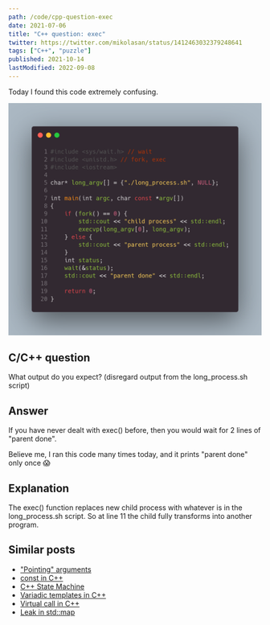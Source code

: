 ```yaml
---
path: /code/cpp-question-exec
date: 2021-07-06
title: "C++ question: exec"
twitter: https://twitter.com/mikolasan/status/1412463032379248641
tags: ["C++", "puzzle"]
published: 2021-10-14
lastModified: 2022-09-08
---
```


Today I found this code extremely confusing.

![code with execvp](./cpp-question-exec.png)

## C/C++ question

What output do you expect? (disregard output from the long_process.sh script)

## Answer

If you have never dealt with exec() before, then you would wait for 2 lines of "parent done".

Believe me, I ran this code many times today, and it prints "parent done" only once 😱

## Explanation

The exec() function replaces new child process with whatever is in the long_process.sh script. So at line 11 the child fully transforms into another program.


## Similar posts

- ["Pointing" arguments](/code/cpp-pointing-arguments)
- [const in C++](/code/cpp-const)
- [C++ State Machine](/code/cpp-state-machine)
- [Variadic templates in C++](/code/cpp-variadic-templates)
- [Virtual call in C++](/code/cpp-virtual-call)
- [Leak in std::map](/code/cpp-leak-in-std-map)